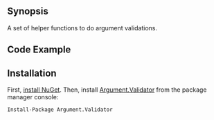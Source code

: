 ## Synopsis

A set of helper functions to do argument validations.

## Code Example

<script src="https://gist.github.com/rezahok/cda5c813272810fa17232cd44eb1c87d.js"></script>

## Installation

First, [install NuGet](http://docs.nuget.org/consume/installing-nuget). Then, install [Argument.Validator](https://www.nuget.org/packages/Argument.Validator/) from the package manager console:

```Install-Package Argument.Validator```

